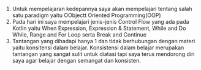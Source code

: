 1. Untuk mempelajaran kedepannya saya akan mempelajari tentang salah satu paradigm yaitu OObjectt Oriented Programming(OOP)
2. Pada hari ini saya mempelajari jenis-jenis Control Flow yang ada pada Kotlin yaitu When Expression, Expression & Statement, While and Do While,
   Range and For Loop serta Break and Continue
3. Tantangan yang dihadapi hanya 1 dan tidak berhubungan dengan materi yaitu konsitensi dalam belajar. Konsistensi dalam belajar
   merupakan tantangan yang sangat sulit untuk diatasi tapi saya terus mendorong diri saya agar belajar dengan semangat dan konsisten.
